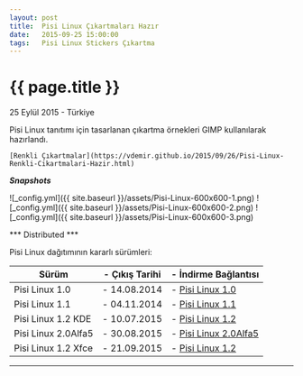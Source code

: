 ```yaml
---
layout: post
title:  Pisi Linux Çıkartmaları Hazır
date:   2015-09-25 15:00:00
tags:   Pisi Linux Stickers Çıkartma
---
```


{{ page.title }}
================

<p class="meta">25 Eylül 2015 - Türkiye</p>

Pisi Linux tanıtımı için tasarlanan çıkartma örnekleri GIMP kullanılarak hazırlandı. 

```
[Renkli Çıkartmalar](https://vdemir.github.io/2015/09/26/Pisi-Linux-Renkli-Cikartmalari-Hazir.html)
```

***Snapshots***

![_config.yml]({{ site.baseurl }}/assets/Pisi-Linux-600x600-1.png)
![_config.yml]({{ site.baseurl }}/assets/Pisi-Linux-600x600-2.png)
![_config.yml]({{ site.baseurl }}/assets/Pisi-Linux-600x600-3.png)

*** Distributed ***

Pisi Linux dağıtımının kararlı sürümleri:

| Sürüm                  |- Çıkış Tarihi |- İndirme Bağlantısı |
|------------------------|---------------|---------------------|
| Pisi Linux 1.0         |- 14.08.2014   |- [Pisi Linux 1.0](https://sourceforge.net/projects/pisilinux/files/1.0/)|
| Pisi Linux 1.1         |- 04.11.2014   |- [Pisi Linux 1.1](https://sourceforge.net/projects/pisilinux/files/1.1/)|
| Pisi Linux 1.2 KDE     |- 10.07.2015   |- [Pisi Linux 1.2](https://sourceforge.net/projects/pisilinux/files/1.2/)|
| Pisi Linux 2.0Alfa5    |- 30.08.2015   |- [Pisi Linux 2.0Alfa5](https://openload.co/f/vuimrNgPjSE/Pisi-Linux-2.0-Alfa5-KDE5-KaraKedi-x86_64.iso)|
| Pisi Linux 1.2 Xfce    |- 21.09.2015   |- [Pisi Linux 1.2](https://openload.co/f/R6JeYpGW3BM/Pisi-Linux-1.2-XFCE-x86_64.iso)|


---